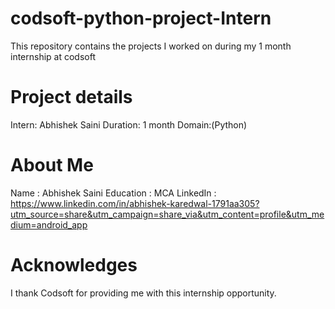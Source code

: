 # codsoft-python-project-Intern
This repository contains the projects I worked on during my 1 month internship at codsoft

# Project details
Intern: Abhishek Saini Duration: 1 month Domain:(Python)

# About Me
Name : Abhishek Saini Education : MCA 
LinkedIn : https://www.linkedin.com/in/abhishek-karedwal-1791aa305?utm_source=share&utm_campaign=share_via&utm_content=profile&utm_medium=android_app

# Acknowledges
I thank Codsoft for providing me with this internship opportunity.
